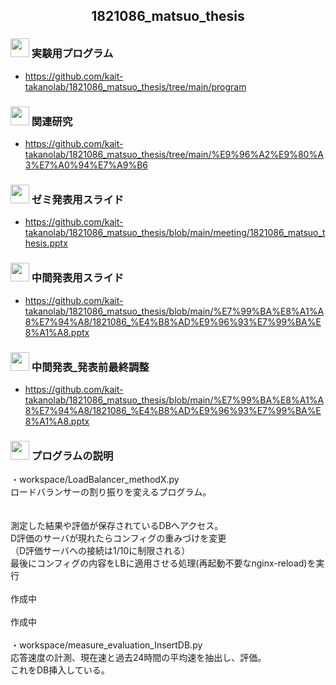 
<h2 align="center">1821086_matsuo_thesis</h2>


### <img src="https://icooon-mono.com/i/icon_16004/icon_160041_64.png" height="30px;" /> 実験用プログラム

- https://github.com/kait-takanolab/1821086_matsuo_thesis/tree/main/program

### <img src="https://icooon-mono.com/i/icon_11129/icon_111291_64.png" height="30px;" /> 関連研究

- https://github.com/kait-takanolab/1821086_matsuo_thesis/tree/main/%E9%96%A2%E9%80%A3%E7%A0%94%E7%A9%B6

### <img src="https://icooon-mono.com/i/icon_12063/icon_120631_64.png" height="30px;" /> ゼミ発表用スライド

- https://github.com/kait-takanolab/1821086_matsuo_thesis/blob/main/meeting/1821086_matsuo_thesis.pptx

### <img src="https://icooon-mono.com/i/icon_12063/icon_120631_64.png" height="30px;" /> 中間発表用スライド

- https://github.com/kait-takanolab/1821086_matsuo_thesis/blob/main/%E7%99%BA%E8%A1%A8%E7%94%A8/1821086_%E4%B8%AD%E9%96%93%E7%99%BA%E8%A1%A8.pptx

### <img src="https://icooon-mono.com/i/icon_12063/icon_120631_64.png" height="30px;" /> 中間発表_発表前最終調整

- https://github.com/kait-takanolab/1821086_matsuo_thesis/blob/main/%E7%99%BA%E8%A1%A8%E7%94%A8/1821086_%E4%B8%AD%E9%96%93%E7%99%BA%E8%A1%A8.pptx

### <img src="https://icooon-mono.com/i/icon_15821/icon_158211_64.png" height="30px;" /> プログラムの説明
・workspace/LoadBalancer_methodX.py<br>
ロードバランサーの割り振りを変えるプログラム。<br>
<br>
<method1><br>
測定した結果や評価が保存されているDBへアクセス。<br>
D評価のサーバが現れたらコンフィグの重みづけを変更<br>
（D評価サーバへの接続は1/10に制限される）<br>
最後にコンフィグの内容をLBに適用させる処理(再起動不要なnginx-reload)を実行<br>
<method2><br>
作成中<br>
<method3><br>
作成中<br>
<br>
・workspace/measure_evaluation_InsertDB.py<br>
応答速度の計測、現在速と過去24時間の平均速を抽出し、評価。<br>
これをDB挿入している。<br>
